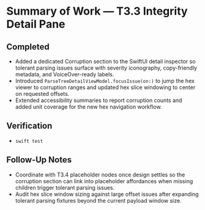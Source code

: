 # Summary of Work — T3.3 Integrity Detail Pane

## Completed
- Added a dedicated Corruption section to the SwiftUI detail inspector so tolerant parsing issues surface with severity iconography, copy-friendly metadata, and VoiceOver-ready labels.
- Introduced `ParseTreeDetailViewModel.focusIssue(on:)` to jump the hex viewer to corruption ranges and updated hex slice windowing to center on requested offsets.
- Extended accessibility summaries to report corruption counts and added unit coverage for the new hex navigation workflow.

## Verification
- `swift test`

## Follow-Up Notes
- Coordinate with T3.4 placeholder nodes once design settles so the corruption section can link into placeholder affordances when missing children trigger tolerant parsing issues.
- Audit hex slice window sizing against large offset issues after expanding tolerant parsing fixtures beyond the current payload window size.
